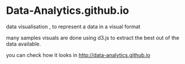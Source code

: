 Data-Analytics.github.io
========================
data visualisation  ,  to represent a data in a visual format 

many samples visuals are done using d3.js to extract the best out of the data available.


you can check how it looks in http://data-analytics.github.io